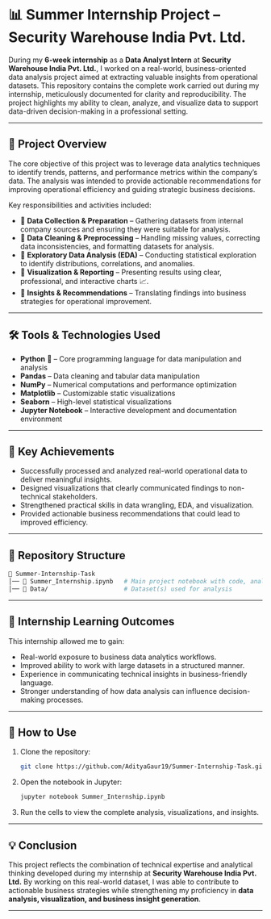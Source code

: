 # 📊 Summer Internship Project – Security Warehouse India Pvt. Ltd.

During my **6-week internship** as a **Data Analyst Intern** at **Security Warehouse India Pvt. Ltd.**, I worked on a real-world, business-oriented data analysis project aimed at extracting valuable insights from operational datasets. This repository contains the complete work carried out during my internship, meticulously documented for clarity and reproducibility. The project highlights my ability to clean, analyze, and visualize data to support data-driven decision-making in a professional setting.

---

## 📝 Project Overview
The core objective of this project was to leverage data analytics techniques to identify trends, patterns, and performance metrics within the company’s data. The analysis was intended to provide actionable recommendations for improving operational efficiency and guiding strategic business decisions.

Key responsibilities and activities included:
- 🔹 **Data Collection & Preparation** – Gathering datasets from internal company sources and ensuring they were suitable for analysis.
- 🔹 **Data Cleaning & Preprocessing** – Handling missing values, correcting data inconsistencies, and formatting datasets for analysis.
- 🔹 **Exploratory Data Analysis (EDA)** – Conducting statistical exploration to identify distributions, correlations, and anomalies.
- 🔹 **Visualization & Reporting** – Presenting results using clear, professional, and interactive charts 📈.
- 🔹 **Insights & Recommendations** – Translating findings into business strategies for operational improvement.

---

## 🛠 Tools & Technologies Used
- **Python** 🐍 – Core programming language for data manipulation and analysis
- **Pandas** – Data cleaning and tabular data manipulation
- **NumPy** – Numerical computations and performance optimization
- **Matplotlib** – Customizable static visualizations
- **Seaborn** – High-level statistical visualizations
- **Jupyter Notebook** – Interactive development and documentation environment

---

## 🌟 Key Achievements
- Successfully processed and analyzed real-world operational data to deliver meaningful insights.
- Designed visualizations that clearly communicated findings to non-technical stakeholders.
- Strengthened practical skills in data wrangling, EDA, and visualization.
- Provided actionable business recommendations that could lead to improved efficiency.

---

## 📂 Repository Structure
```bash
📁 Summer-Internship-Task
│── 📜 Summer_Internship.ipynb   # Main project notebook with code, analysis, and visualizations
│── 📂 Data/                     # Dataset(s) used for analysis
```

---

## 📌 Internship Learning Outcomes
This internship allowed me to gain:
- Real-world exposure to business data analytics workflows.
- Improved ability to work with large datasets in a structured manner.
- Experience in communicating technical insights in business-friendly language.
- Stronger understanding of how data analysis can influence decision-making processes.

---

## 🚀 How to Use
1. Clone the repository:  
   ```bash
   git clone https://github.com/AdityaGaur19/Summer-Internship-Task.git
   ```
2. Open the notebook in Jupyter:  
   ```bash
   jupyter notebook Summer_Internship.ipynb
   ```
3. Run the cells to view the complete analysis, visualizations, and insights.

---

## 💡 Conclusion
This project reflects the combination of technical expertise and analytical thinking developed during my internship at **Security Warehouse India Pvt. Ltd.** By working on this real-world dataset, I was able to contribute to actionable business strategies while strengthening my proficiency in **data analysis, visualization, and business insight generation**.

---
